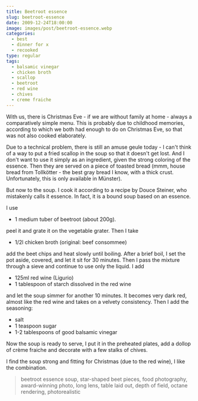 ```yaml
---
title: Beetroot essence
slug: beetroot-essence
date: 2009-12-24T18:00:00
image: images/post/beetroot-essence.webp
categories: 
  - best
  - dinner for x
  - recooked
type: regular
tags: 
  - balsamic vinegar
  - chicken broth
  - scallop
  - beetroot
  - red wine
  - chives
  - creme fraiche
---
```


With us, there is Christmas Eve - if we are without family at home - always a comparatively simple menu. This is probably due to childhood memories, according to which we both had enough to do on Christmas Eve, so that was not also cooked elaborately.

Due to a technical problem, there is still an amuse geule today - I can't think of a way to put a fried scallop in the soup so that it doesn't get lost. And I don't want to use it simply as an ingredient, given the strong coloring of the essence. Then they are served on a piece of toasted bread (mmm, house bread from Tollkötter - the best gray bread I know, with a thick crust. Unfortunately, this is only available in Münster).

But now to the soup. I cook it according to a recipe by Douce Steiner, who mistakenly calls it essence. In fact, it is a bound soup based on an essence.

I use

* 1 medium tuber of beetroot (about 200g).

peel it and grate it on the vegetable grater. Then I take

* 1/2l chicken broth (original: beef consommee)

add the beet chips and heat slowly until boiling. After a brief boil, I set the pot aside, covered, and let it sit for 30 minutes. Then I pass the mixture through a sieve and continue to use only the liquid. I add

* 125ml red wine (Ligurio) 
* 1 tablespoon of starch dissolved in the red wine

and let the soup simmer for another 10 minutes. It becomes very dark red, almost like the red wine and takes on a velvety consistency. Then I add the seasoning:

* salt 
* 1 teaspoon sugar 
* 1-2 tablespoons of good balsamic vinegar

Now the soup is ready to serve, I put it in the preheated plates, add a dollop of crème fraiche and decorate with a few stalks of chives.

I find the soup strong and fitting for Christmas (due to the red wine), I like the combination. 

> beetroot essence soup, star-shaped beet pieces, food photography, award-winning photo, long lens, table laid out, depth of field, octane rendering, photorealistic

